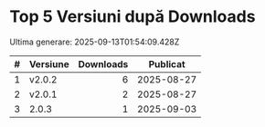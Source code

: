 # Top 5 Versiuni după Downloads

Ultima generare: 2025-09-13T01:54:09.428Z

| # | Versiune | Downloads | Publicat |
| - | - | -: | - |
| 1 | v2.0.2 | 6 | 2025-08-27 |
| 2 | v2.0.1 | 2 | 2025-08-27 |
| 3 | 2.0.3 | 1 | 2025-09-03 |

